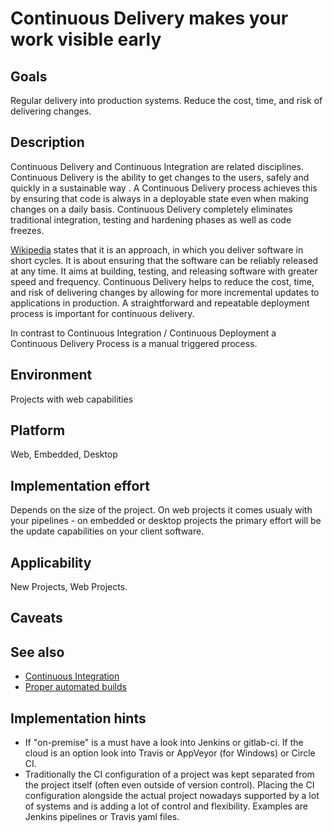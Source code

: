 # Continuous Delivery makes your work visible early

## Goals

Regular delivery into production systems. Reduce the cost, time, and risk of delivering changes.

## Description

Continuous Delivery and Continuous Integration are related disciplines. Continuous Delivery is the ability to get changes to the users, safely and quickly in a sustainable way . A Continuous Delivery process achieves this by ensuring that code is always in a deployable state even when making changes on a daily basis. Continuous Delivery completely eliminates traditional integration, testing and hardening phases as well as code freezes. 

[Wikipedia](https://en.wikipedia.org/wiki/Continuous_delivery) states that it is an approach, in which you deliver software in short cycles. It is about ensuring that the software can be reliably released at any time. It aims at building, testing, and releasing software with greater speed and frequency. Continuous Delivery helps to reduce the cost, time, and risk of delivering changes by allowing for more incremental updates to applications in production. A straightforward and repeatable deployment process is important for continuous delivery. 

In contrast to Continuous Integration / Continuous Deployment a Continuous Delivery Process is a manual triggered process.

## Environment

Projects with web capabilities

## Platform

Web, Embedded, Desktop

## Implementation effort

Depends on the size of the project. On web projects it comes usualy with your pipelines - on embedded or desktop projects the primary effort will be the update capabilities on your client software.

## Applicability

New Projects, Web Projects. 

## Caveats

## See also

* [Continuous Integration](https://toolbox.basyskom.com/3)
* [Proper automated builds](https://toolbox.basyskom.com/9)

## Implementation hints

* If "on-premise" is a must have a look into Jenkins or gitlab-ci. If the cloud is an option look into Travis or AppVeyor (for Windows) or Circle CI.
* Traditionally the CI configuration of a project was kept separated from the project itself (often even outside of version control). Placing the CI configuration alongside the actual project nowadays supported by a lot of systems and is adding a lot of control and flexibility. Examples are Jenkins pipelines or Travis yaml files.

